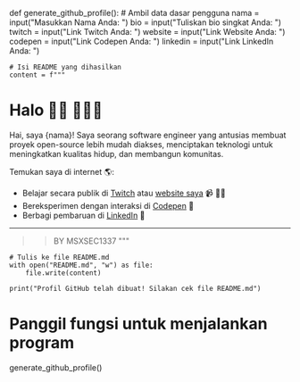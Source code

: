 def generate_github_profile():
    # Ambil data dasar pengguna
    nama = input("Masukkan Nama Anda: ")
    bio = input("Tuliskan bio singkat Anda: ")
    twitch = input("Link Twitch Anda: ")
    website = input("Link Website Anda: ")
    codepen = input("Link Codepen Anda: ")
    linkedin = input("Link LinkedIn Anda: ")

    # Isi README yang dihasilkan
    content = f"""
# Halo 👋🏾 👨🏾‍💻

Hai, saya {nama}! Saya seorang software engineer yang antusias membuat proyek open-source lebih mudah diakses, menciptakan teknologi untuk meningkatkan kualitas hidup, dan membangun komunitas.

Temukan saya di internet 🌎:
- Belajar secara publik di <a href="{twitch}">Twitch</a> atau <a href="{website}">website saya</a> 📹 ✍🏾
- Bereksperimen dengan interaksi di <a href="{codepen}">Codepen</a> 🏓
- Berbagi pembaruan di <a href="{linkedin}">LinkedIn</a> 💼

---

>> BY MSXSEC1337
    """

    # Tulis ke file README.md
    with open("README.md", "w") as file:
        file.write(content)

    print("Profil GitHub telah dibuat! Silakan cek file README.md")

# Panggil fungsi untuk menjalankan program
generate_github_profile()
